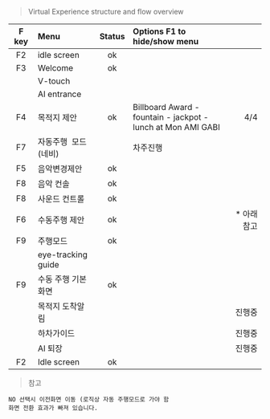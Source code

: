 

> Virtual Experience structure and flow overview  

| F key   | Menu   | Status   | Options   F1 to hide/show menu  |   |
|:--:|:---|:--:|:---|---:|
|  F2  |idle screen    | ok  |    |    |
|   F3  |Welcome    | ok  |    |    |
|    | V-touch  |    |    |    |
|    | AI entrance   |    |    |    |
|  F4  | 목적지 제안   | ok   |Billboard Award - fountain - jackpot - <br>lunch at Mon AMI GABI   | 4/4   |
|  F7  | 자동주행  모드(네비)   |   | 차주진행   |    |
|  F5  | 음악변경제안   | ok   |    |    |
|  F8  | 음악 컨솔   |  ok  |    |    |
|  F8  | 사운드 컨트롤    |  ok  |    |    |
|  F6  | 수동주행 제안  | ok  |    | * 아래참고   |
|  F9  | 주행모드  | ok   |    |    |
|    | eye-tracking guide   |    |    |    |
|  F9  | 수동 주행 기본 화면   | ok   |    |    |
|    | 목적지 도착알림    |    |   | 진행중   |
|    | 하차가이드   |    |  | 진행중   |
|    | AI 퇴장   |    |  | 진행중   |
| F2   | Idle screen   |  ok  |    |    |
> 참고
```
NO 선택시 이전화면 이동 (로직상 자동 주행모드로 가야 함
화면 전환 효과가 빠져 있습니다. 

```